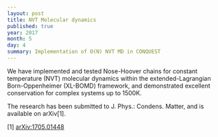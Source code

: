 ```yaml
---
layout: post
title: NVT Molecular dynamics
published: true
year: 2017
month: 5
day: 4
summary: Implementation of O(N) NVT MD in CONQUEST
---
```

We have implemented and tested Nose-Hoover chains for constant temperature (NVT) molecular dynamics within the extended-Lagrangian Born-Oppenheimer (XL-BOMD) framework, and demonstrated excellent conservation for complex systems up to 1500K.

The research has been submitted to J. Phys.: Condens. Matter, and is available on arXiv[1].

[1] [arXiv:1705.01448](http://arxiv.org/abs/1705.01448)